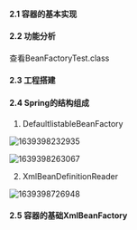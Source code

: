 #### 2.1 容器的基本实现

#### 2.2 功能分析
查看BeanFactoryTest.class

#### 2.3 工程搭建

#### 2.4 Spring的结构组成

1. DefaultlistableBeanFactory

![1639398232935](C:\Users\Jay\AppData\Roaming\Typora\typora-user-images\1639398232935.png)

![1639398263067](C:\Users\Jay\AppData\Roaming\Typora\typora-user-images\1639398263067.png)

2. XmlBeanDefinitionReader

![1639398726948](C:\Users\Jay\AppData\Roaming\Typora\typora-user-images\1639398726948.png)

#### 2.5 容器的基础XmlBeanFactory
